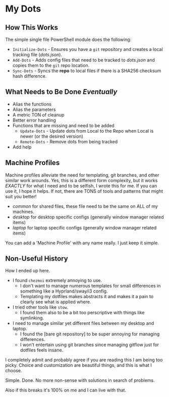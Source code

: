 # My Dots

## How This Works

The simple single file PowerShell module does the following:

- `Initialize-Dots` - Ensures you have a `git` repository and creates a local tracking file (_dots.json_).
- `Add-Dots` - Adds config files that need to be tracked to _dots.json_ and copies them to the `git` repo location.
- `Sync-Dots` - Syncs the **repo** to local files if there is a SHA256 checksum hash difference.

## What Needs to Be Done _Eventually_

- Alias the functions
- Alias the parameters
- A metric TON of cleanup
- Better error handling
- Functions that are missing and need to be added
  * `Update-Dots` - Update dots from Local to the Repo when Local is newer (or the desired version)
  * `Remote-Dots` - Remove dots from being tracked
- Add help


## Machine Profiles

Machine profiles alleviate the need for templating, git branches, and other similar work arounds.
Yes, this is a different form complexity, but it works _EXACTLY_ for what I need and to be selfish, I wrote this for me.
If you can use it, I hope it helps.  If not, there are TONS of tools and patterns that might suit you better!

- _common_ for shared files, these file need to be the same on ALL of my machines.
- _desktop_ for desktop specific configs (generally window manager related items)
- _laptop_ for laptop specific configs (generally window manager related items)

You can add a 'Machine Profile' with any name really.  I just keep it simple.

## Non-Useful History

How I ended up here.

- I found `chezmoi` extremely annoying to use.
  * I don't want to manage numerous templates for small differences in something like a Hyprland/sway/i3 config.
  * Templating my dotfiles makes abstracts it and makes it a pain to clearly see what is applied where.
- I tried other tools like `stow`.
  * I found them also to be a bit too perscriptive with things like symlinking.
- I need to manage similar yet different files between my desktop and laptop.
  * I found the [bare git repository] to be super annoying for managing differences.
  * I won't entertain using git branches since managing gitflow just for dotfiles feels insane.

I completely admit and probably agree if you are reading this I am being too picky.
Choice and customization are beautiful things, and this is what I choose.

Simple. Done.  No more non-sense with solutions in search of problems.

Also if this breaks it's 100% on me and I can live with that.
